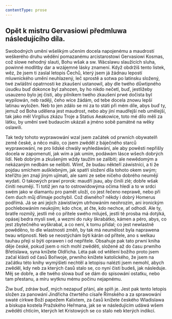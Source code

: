```yaml
---
contentType: prose
---
```


<section>

## Opět k mistru Gervasiowi předmluwa následujícího díla.

Swobodných umění wšelikým učením docela napojenému a maudrostí weškerého druhu wědění pomazanému arcistarostowi Gervasiowi Kosmas, což slowe nehodný slauti, Bohu wšak a sw. Wácslawu slaužících sluha, powinné modlitby dar a wzájemné lásky znamení. Když obdržíš tento listek, wěz, že jsem ti zaslal letopis Čechů, který jsem já žádnau lepostí mluwnického umění neuhlazený, leč sprostě a sotwa po latinsku složený, twé zwláštní opatrnosti ke zkaušení ustanowil, aby dle twého důwtipného úsudku buď dokonce byl zahozen, by ho nikdo nečetl, buď, jestližeby usauzeno bylo jej čísti, aby pilníkem twého zkaušení prwé dočista byl wypilowán, neb raději, čeho wíce žádám, od tebe docela znowu lepší latinau wyložen. Neb to jen zdálo se mi za to státi při mém díle, abys buď ty, jemuž od Boha udělena jest maudrost, nebo aby jiní maudřejší neb umělejší, tak jako měl Virgilius zkázu Troje a Statius Aeakowice, toto mé dílo měli za látku, by umění swé budaucím ukázali a jméno sobě památné na wěky oslawili.

Tak tedy tohoto wyprawowání wzal jsem začátek od prwních obywatelň země české, a něco málo, co jsem zwěděl z báječného starců wyprawowání, ne pro lidské chwály wyhledáwání, ale aby powěsti nepřišly docela w zapomenutí, jak wím a jak umím, podáwám lásce wšech dobrých lidí. Neb dobrým a zkušeným wždy taužím se zalíbiti; ale newědomým a nekázaným nedbám se nelíbiti. Wímť, že budau někteří záwistníci, a ti že pojdau smíchem aušklebným, jak spatří složení díla tohoto okem swým; kteřížto jen znají jiným ujímati, ale sami ze sebe ničeho dobrého neumějí wydati. O takowých prawí prorok: maudří jsau, aby činili zlé; dobře wšak činiti neumějí. Ti totiž jen na to ostrowidowýma očima hledí a to w srdci swém jako w diamantu pro pamět uloží, co jest řečeno neprawě, nebo při čem duch můj dřímaje pochybil. Což diwného? někdy i dobrý Homerus podřímá. Já se ani jejich záwistiwým utrhowáním neohrozím, ani ironickým pochlebowáním neukojím; kdo chce, at čte, kdo nechce, ať odhodí. Ale ty, bratře rozmilý, jestli mě co přítele swého miluješ, jestli tě prosba má dotýká, opásej bedra mysli swé, a wezmi do ruky škrabátko, kámen a péro, abys, co jest zbytečného wyškrabal, a co není, k tomu přidal; co jest newlastně powěděno, to dle wlastnosti změň, by tak má neumělost byla naprawena twau wtipností. Neb se neostýchám býti kárán od přítele, ano s welkau tauhau přeji si býti oprawen i od nepřítele. Obsahuje pak tato prwní kniha děje české, pokud jsem o nich mohl zwěděti, složené až do času prwního Břetislawa, syna knížete Oldřicha. Léta pak od wtělení božího proto jsem začal klásti od časů Bořiwoje, prwního knížete katolického, že jsem na začátku této knihy wymýšleti nechtěl a letopisu nalézti jsem nemohl, abych zwěděl, kdy neb za kterých časů stalo se, co nyní čisti budeš, jak následuje. Měj se dobře, a dle twého slowa buď se dám do spisowání ostatku, nebo tam přestanu, a míru wytknu mému počinu nejapnému.

Žiw buď, zdráw buď, mých nezapuď přání, ale splň je. Jest pak tento letopis složen za panowání Jindřicha čtwrtého císaře Římského a za sprawowání swaté církwe Boží papežem Kalixtem, za časů knížete českého Wladislawa a biskupa kostela Pražského Heřmana, jak se w následujícím udáwá wšem zwěděti chtícím, kterých let Kristowých se co stalo neb kterých indikcí.

</section>
